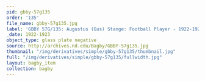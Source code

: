 ```yaml
---
pid: gbby-57g135
order: '135'
file_name: gbby-57g135.jpg
label: 'GBBY 57G/135: Augustus (Gus) Stange: Football Player - 1922-1923'
_date: 1922-1923
object_type: glass plate negative
source: http://archives.nd.edu/Bagby/GBBY-57g135.jpg
thumbnail: "/img/derivatives/simple/gbby-57g135/thumbnail.jpg"
full: "/img/derivatives/simple/gbby-57g135/fullwidth.jpg"
layout: bagby_item
collection: bagby
---
```

